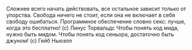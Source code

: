 Сложнее всего начать действовать, все остальное зависит только от упорства.
Свобода ничего не стоит, если она не включает в себя свободу ошибаться.
Программное обеспечение словно секс: лучше, когда это бесплатно! (с) Линус Торвальдс
Чтобы понять код мида, нужно быть мидом. Чтобы понять код сеньора, достаточно быть джуном! (c) Гейб Ньюэлл
